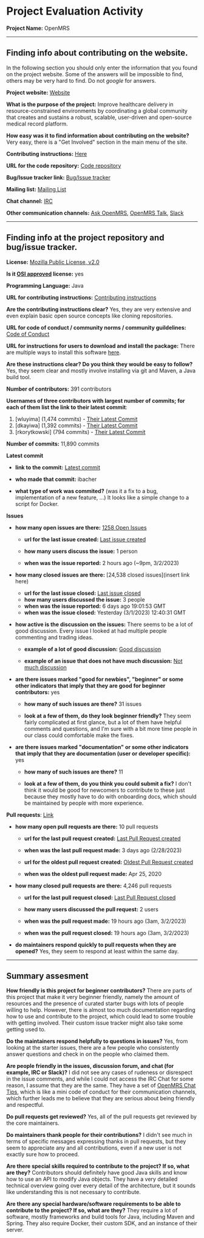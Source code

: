 # Project Evaluation Activity

__Project Name:__ OpenMRS

---

## Finding info about contributing on the website.

In the following section you should only enter the information that you
found on the project website. Some of the answers will be impossible to find, others
may be very hard to find. Do not _google_ for answers.

__Project website:__ [Website](https://openmrs.org/)

__What is the purpose of the project:__ Improve healthcare delivery in resource-constrained environments by coordinating a global community that creates and sustains a robust, scalable, user-driven and open-source medical record platform.

__How easy was it to find information about contributing on the website?__ 
Very easy, there is a "Get Involved" section in the main menu of the site.

__Contributing instructions:__ [Here](https://openmrs.org/get-involved/)

__URL for the code repository:__ [Code repository](https://github.com/openmrs/openmrs-core)

__Bug/Issue tracker link:__ [Bug/Issue tracker](https://issues.openmrs.org)

__Mailing list:__ [Mailing List](https://talk.openmrs.org/)

__Chat channel:__ [IRC](https://wiki.openmrs.org/display/IRC)

__Other communication channels:__ [Ask OpenMRS](https://talk.openmrs.org/c/ask?src=sidebar), [OpenMRS Talk](https://talk.openmrs.org/?src=sidebar), [Slack](https://slack.openmrs.org/?src=sidebar)


---

## Finding info at the project repository and bug/issue tracker.

__License:__ [Mozilla Public License, v2.0](https://github.com/openmrs/openmrs-core/blob/master/LICENSE)

__Is it [OSI approved](https://opensource.org/licenses/alphabetical) license:__ yes

__Programming Language:__ Java

__URL for contributing instructions:__ [Contributing instructions](https://github.com/openmrs/openmrs-core/blob/master/CONTRIBUTING.md)

__Are the contributing instructions clear?__ Yes, they are very extensive and even explain basic open source concepts like cloning repositories.


__URL for code of conduct / community norms / community guildelines:__ [Code of Conduct](https://wiki.openmrs.org/display/docs/Code+of+Conduct#:~:text=Be%20respectful.,poor%20behavior%20and%20poor%20manners.)

__URL for instructions for users to download and install the package:__ There are multiple ways to install this software [here](https://github.com/ossd-s23/project-evaluation/new/main). 

__Are these instructions clear? Do you think they would be easy to follow?__ 
Yes, they seem clear and mostly involve installing via git and Maven, a Java build tool.

__Number of contributors:__ 391 contributors

__Usernames of three contributors with largest number of commits; for
each of them list the link to their latest commit__:

1. [wluyima] (1,474 commits) - [Their Latest Commit](https://github.com/openmrs/openmrs-core/commit/bfbc32a68e6d5c98ce91a025d2bebb00e6c5b5e5)
2. [dkayiwa] (1,392 commits) - [Their Latest Commit](https://github.com/openmrs/openmrs-core/commit/eae84f082b715853a40b03184245be2339951b39)
3. [rkorytkowski] (794 commits) - [Their Latest Commit](https://github.com/openmrs/openmrs-core/commit/6c41b4bc1e73d112e8c33d5f7c6a0ecfd68bd6c9)

__Number of commits:__ 11,890 commits

__Latest commit__

- __link to the commit:__ [Latest commit](https://github.com/openmrs/openmrs-core/commit/86cab944781ddb85086456f20c42e0e999168fcc)

- __who made that commit:__ ibacher

- __what type of work was commited?__ (was it a fix to a bug, implementation of a new feature, ...)
It looks like a simple change to a script for Docker.

__Issues__

- __how many open issues are there:__ [1258 Open Issues](https://issues.openmrs.org/browse/ITSM-4322?filter=-5)

    - __url for the last issue created:__ [Last issue created](https://issues.openmrs.org/browse/REPORT-895?filter=-4)

    - __how many users discuss the issue:__ 1 person
    
    - __when was the issue reported:__ 2 hours ago (~9pm, 3/2/2023)
    

- __how many closed issues are there:__ [24,538 closed issues](insert link here)
    - __url for the last issue closed:__ [Last issue closed](https://issues.openmrs.org/browse/O3-1921)
    - __how many users discussed the issue:__ 3 people
    - __when was the issue reported:__ 6 days ago 19:01:53 GMT
    - __when was the issue closed:__ Yesterday (3/1/2023) 12:40:31 GMT

- __how active is the discussion on the issues:__ There seems to be a lot of good discussion. Every issue I looked at had multiple people commenting and trading ideas.

    - __example of a lot of good discussion:__ [Good discussion](https://issues.openmrs.org/browse/O3-1924?filter=-9&jql=statusCategory%20%3D%20Done%20ORDER%20BY%20updated%20DESC)
    
    - __example of an issue that does not have much discussion:__ [Not much discussion](https://issues.openmrs.org/browse/O3-1894?filter=-9&jql=statusCategory%20%3D%20Done%20ORDER%20BY%20updated%20DESC)



- __are there issues marked "good for newbies", "beginner" or some other indicators that imply that they are good for beginner contributors:__ yes

    - __how many of such issues are there?__ 31 issues
    
    - __look at a few of them, do they look beginner friendly?__ 
They seem fairly complicated at first glance, but a lot of them have helpful comments and questions, and I'm sure with a bit more time people in our class could comfortable make the fixes.


- __are there issues marked "documentation" or some other indicators that imply that they are documentation (user or developer specific):__ yes

    - __how many of such issues are there?__ 11
    
    - __look at a few of them, do you think you could submit a fix?__ 
    I don't think it would be good for newcomers to contribute to these just because they mostly have to do with onboarding docs, which should be maintained by people with more experience.


__Pull requests__: [Link](https://github.com/openmrs/openmrs-core/pulls)

- __how many open pull requests are there:__ 10 pull requests

    - __url for the last pull request created:__ [Last Pull Request created](https://github.com/openmrs/openmrs-core/pull/4256)
    
    - __when was the last pull request made:__ 3 days ago (2/28/2023)

    - __url for the oldest pull request created:__ [Oldest Pull Request created](https://github.com/openmrs/openmrs-core/pull/3186)
    
    - __when was the oldest pull request made:__ Apr 25, 2020

- __how many closed pull requests are there:__ 4,246 pull requests

    - __url for the last pull request closed:__ [Last Pull Request closed](https://github.com/openmrs/openmrs-core/pull/4259)
    
    - __how many users discussed the pull request:__ 2 users
    
    - __when was the pull request made:__  19 hours ago (3am, 3/2/2023)
    
    - __when was the pull request closed:__ 19 hours ago (3am, 3/2/2023)
    

- __do maintainers respond quickly to pull requests when they are opened?__ 
Yes, they seem to respond at least within the same day.

---

## Summary assesment
__How friendly is this project for beginner contributors?__
There are parts of this project that make it very beginner friendly, namely the amount of resources and the presence of curated starter bugs with lots of people willing to help. However, there is almost too much documentation regarding how to use and contribute to the project, which could lead to some trouble with getting involved. Their custom issue tracker might also take some getting used to.


__Do the maintainers respond helpfully to questions in issues?__
Yes, from looking at the starter issues, there are a few people who consistently answer questions and check in on the people who claimed them.


__Are people friendly in the issues, discussion forum, and chat (for example, IRC or Slack)?__
I did not see any cases of rudeness or disrespect in the issue comments, and while I could not access the IRC Chat for some reason, I assume that they are the same. They have a set of [OpenMRS Chat Tips](https://wiki.openmrs.org/display/IRC/OpenMRS+Chat+Tips), which is like a mini code of conduct for their communication channels, which further leads me to believe that they are serious about being friendly and respectful.


__Do pull requests get reviewed?__
Yes, all of the pull requests get reviewed by the core maintainers.


__Do maintainers thank people for their contributions?__
I didn't see much in terms of specific messages expressing thanks in pull requests, but they seem to appreciate any and all contributions, even if a new user is not exactly sure how to proceed.


__Are there special skills required to contribute to the project? If so, what are they?__
Contributors should definitely have good Java skills and know how to use an API to modify Java objects. They have a very detailed technical overview going over every detail of the architecture, but it sounds like understanding this is not necessary to contribute.

__Are there any special hardware/software requirements to be able to contribute to the project? If so, what are they?__
They require a lot of software, mostly frameworks and build tools for Java, including Maven and Spring. They also require Docker, their custom SDK, and an instance of their server.
